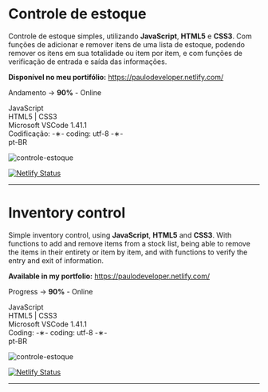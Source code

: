 # Controle de estoque

Controle de estoque simples, utilizando <strong>JavaScript</strong>, <strong>HTML5</strong> e <strong>CSS3</strong>. Com funções de adicionar e remover itens de uma lista de estoque, podendo remover os itens em sua totalidade ou item por item, e com funções de verificação de entrada e saída das informações.

<strong>Disponível no meu portifólio:</strong> https://paulodeveloper.netlify.com/

Andamento -> <strong>90%</strong> - Online

JavaScript </br>
HTML5 | CSS3 </br>
Microsoft VSCode 1.41.1 </br>
Codificação: -&lowast;- coding: utf-8 -&lowast;- </br>
pt-BR </br> 

![controle-estoque](https://github.com/alpdias/controle-estoque-js/blob/master/img/controle-estoque-view.png)

[![Netlify Status](https://api.netlify.com/api/v1/badges/df611e09-2747-4064-980c-a09bcd7002a5/deploy-status)](https://app.netlify.com/sites/controle-estoque/deploys)

--------------------------------------------------------------------------------------------------------------------------

# Inventory control

Simple inventory control, using <strong>JavaScript</strong>, <strong>HTML5</strong> and <strong>CSS3</strong>. With functions to add and remove items from a stock list, being able to remove the items in their entirety or item by item, and with functions to verify the entry and exit of information.

<strong>Available in my portfolio:</strong> https://paulodeveloper.netlify.com/

Progress -> <strong>90%</strong> - Online

JavaScript </br>
HTML5 | CSS3 </br>
Microsoft VSCode 1.41.1 </br>
Coding: -&lowast;- coding: utf-8 -&lowast;- </br>
pt-BR </br>

![controle-estoque](https://github.com/alpdias/controle-estoque-js/blob/master/img/controle-estoque-view.png)

[![Netlify Status](https://api.netlify.com/api/v1/badges/df611e09-2747-4064-980c-a09bcd7002a5/deploy-status)](https://app.netlify.com/sites/controle-estoque/deploys)

--------------------------------------------------------------------------------------------------------------------------

